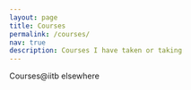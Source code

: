 ```yaml
---
layout: page
title: Courses
permalink: /courses/
nav: true
description: Courses I have taken or taking
---
```


Courses@iitb
elsewhere
